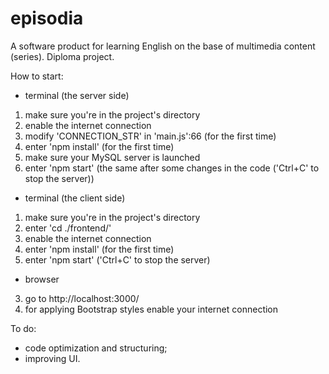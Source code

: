 # episodia


A software product for learning English on the base of multimedia content (series).
Diploma project.


How to start:

- terminal (the server side)
1) make sure you're in the project's directory
2) enable the internet connection
3) modify 'CONNECTION_STR' in 'main.js':66 (for the first time)
4) enter 'npm install' (for the first time)
5) make sure your MySQL server is launched
6) enter 'npm start' (the same after some changes in the code ('Ctrl+C' to stop the server))

- terminal (the client side)
1) make sure you're in the project's directory
2) enter 'cd ./frontend/'
3) enable the internet connection
4) enter 'npm install' (for the first time)
5) enter 'npm start' ('Ctrl+C' to stop the server)

- browser

3) go to http://localhost:3000/
4) for applying Bootstrap styles enable your internet connection


To do:

- code optimization and structuring;
- improving UI.
